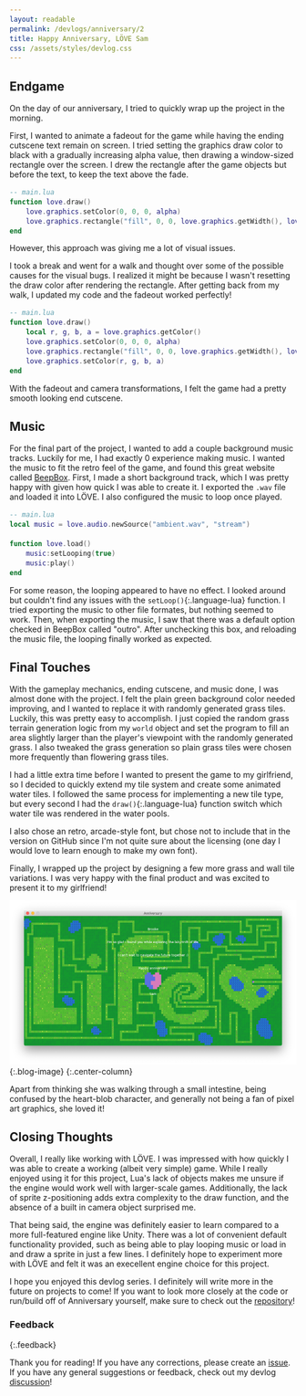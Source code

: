 ```yaml
---
layout: readable
permalink: /devlogs/anniversary/2
title: Happy Anniversary, LÖVE Sam
css: /assets/styles/devlog.css
---
```

## Endgame

On the day of our anniversary, I tried to quickly wrap up the project in the morning.

First, I wanted to animate a fadeout for the game while having the ending cutscene text remain on screen. I tried setting the graphics draw color to black with a gradually increasing alpha value, then drawing a window-sized rectangle over the screen. I drew the rectangle after the game objects but before the text, to keep the text above the fade.

```lua
-- main.lua
function love.draw()
	love.graphics.setColor(0, 0, 0, alpha)
	love.graphics.rectangle("fill", 0, 0, love.graphics.getWidth(), love.graphics.getHeight())
end
```

However, this approach was giving me a lot of visual issues.

I took a break and went for a walk and thought over some of the possible causes for the visual bugs. I realized it might be because I wasn't resetting the draw color after rendering the rectangle. After getting back from my walk, I updated my code and the fadeout worked perfectly!

```lua
-- main.lua
function love.draw()
	local r, g, b, a = love.graphics.getColor()
	love.graphics.setColor(0, 0, 0, alpha)
	love.graphics.rectangle("fill", 0, 0, love.graphics.getWidth(), love.graphics.getHeight())
	love.graphics.setColor(r, g, b, a)
end
```

With the fadeout and camera transformations, I felt the game had a pretty smooth looking end cutscene.

## Music

For the final part of the project, I wanted to add a couple background music tracks. Luckily for me, I had exactly 0 experience making music. I wanted the music to fit the retro feel of the game, and found this great website called [BeepBox](https://www.beepbox.co/). First, I made a short background track, which I was pretty happy with given how quick I was able to create it. I exported the `.wav` file and loaded it into LÖVE. I also configured the music to loop once played.

```lua
-- main.lua
local music = love.audio.newSource("ambient.wav", "stream")

function love.load()
	music:setLooping(true)
	music:play()
end
```

For some reason, the looping appeared to have no effect. I looked around but couldn't find any issues with the `setLoop()`{:.language-lua} function. I tried exporting the music to other file formates, but nothing seemed to work. Then, when exporting the music, I saw that there was a default option checked in BeepBox called "outro". After unchecking this box, and reloading the music file, the looping finally worked as expected.

## Final Touches

With the gameplay mechanics, ending cutscene, and music done, I was almost done with the project. I felt the plain green background color needed improving, and I wanted to replace it with randomly generated grass tiles. Luckily, this was pretty easy to accomplish. I just copied the random grass terrain generation logic from my `world` object and set the program to fill an area slightly larger than the player's viewpoint with the randomly generated grass. I also tweaked the grass generation so plain grass tiles were chosen more frequently than flowering grass tiles.

I had a little extra time before I wanted to present the game to my girlfriend, so I decided to quickly extend my tile system and create some animated water tiles. I followed the same process for implementing a new tile type, but every second I had the `draw()`{:.language-lua} function switch which water tile was rendered in the water pools.

I also chose an retro, arcade-style font, but chose not to include that in the version on GitHub since I'm not quite sure about the licensing (one day I would love to learn enough to make my own font).

Finally, I wrapped up the project by designing a few more grass and wall tile variations. I was very happy with the final product and was excited to present it to my girlfriend!

![](/assets/images/devlogs/anniversary/devlog2/anniversary.png){:.blog-image}
{:.center-column}

Apart from thinking she was walking through a small intestine, being confused by the heart-blob character, and generally not being a fan of pixel art graphics, she loved it!

## Closing Thoughts

Overall, I really like working with LÖVE. I was impressed with how quickly I was able to create a working (albeit very simple) game. While I really enjoyed using it for this project, Lua's lack of objects makes me unsure if the engine would work well with larger-scale games. Additionally, the lack of sprite z-positioning adds extra complexity to the draw function, and the absence of a built in camera object surprised me.

That being said, the engine was definitely easier to learn compared to a more full-featured engine like Unity. There was a lot of convenient default functionality provided, such as being able to play looping music or load in and draw a sprite in just a few lines. I definitely hope to experiment more with LÖVE and felt it was an execellent engine choice for this project.

I hope you enjoyed this devlog series. I definitely will write more in the future on projects to come! If you want to look more closely at the code or run/build off of Anniversary yourself, make sure to check out the [repository](https://github.com/Sammcb/Anniversary)!

### Feedback
{:.feedback}

Thank you for reading! If you have any corrections, please create an [issue](https://github.com/Sammcb/Sammcb.github.io/issues/new/choose). If you have any general suggestions or feedback, check out my devlog [discussion](https://github.com/Sammcb/Sammcb.github.io/discussions/3)!
